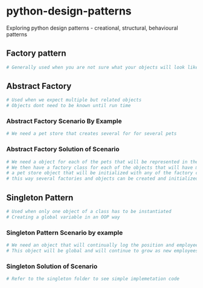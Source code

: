 # python-design-patterns

Exploring python design patterns - creational, structural, behavioural patterns

## Factory pattern

```sh
# Generally used when you are not sure what your objects will look like

```

## Abstract Factory

```sh
# Used when we expect multiple but related objects
# Objects dont need to be known until run time

```

### Abstract Factory Scenario By Example

```sh
# We need a pet store that creates several for for several pets
```

### Abstract Factory Solution of Scenario

```sh
# We need a object for each of the pets that will be represented in the store
# We then have a factory class for each of the objects that will have methods to get the initial object and also creating the food of the objectin question
# a pet store object that will be initialized with any of the factory created
# this way several factories and objects can be created and initialized only at runtime
```

## Singleton Pattern

```sh
# Used when only one object of a class has to be instantiated
# Creating a global variable in an OOP way

```

### Singleton Pattern Scenario by example

```sh
# We need an object that will continually log the position and employees of orezime global
# This object will be global and will continue to grow as new employees are added
```

### Singleton Solution of Scenario

```sh
# Refer to the singleton folder to see simple implemetation code
```
